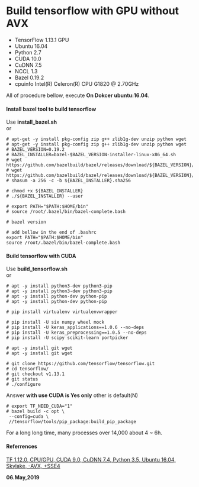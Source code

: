 # Build tensorflow with GPU without AVX  

- TensorFlow 1.13.1 GPU
- Ubuntu 16.04
- Python 2.7
- CUDA 10.0
- CuDNN 7.5
- NCCL 1.3
- Bazel 0.19.2
- cpuinfo Intel(R) Celeron(R) CPU G1820 @ 2.70GHz

All of procedure bellow, execute **On Dokcer ubuntu:16.04**.  

#### Install bazel tool to build tensorflow  
Use **install_bazel.sh**  
or  
```
# apt-get -y install pkg-config zip g++ zlib1g-dev unzip python wget
# apt-get -y install pkg-config zip g++ zlib1g-dev unzip python wget
# BAZEL_VERSION=0.19.2
# BAZEL_INSTALLER=bazel-$BAZEL_VERSION-installer-linux-x86_64.sh
# wget https://github.com/bazelbuild/bazel/releases/download/${BAZEL_VERSION}/${BAZEL_INSTALLER}
# wget https://github.com/bazelbuild/bazel/releases/download/${BAZEL_VERSION}/${BAZEL_INSTALLER}.sha256
# shasum -a 256 -c -b ${BAZEL_INSTALLER}.sha256 

# chmod +x ${BAZEL_INSTALLER}
# ./${BAZEL_INSTALLER} --user

# export PATH="$PATH:$HOME/bin"
# source /root/.bazel/bin/bazel-complete.bash

# bazel version

# add bellow in the end of .bashrc
export PATH="$PATH:$HOME/bin"
source /root/.bazel/bin/bazel-complete.bash
```

#### Build tensorflow with CUDA  
Use **build_tensorflow.sh**  
or  
```
# apt -y install python3-dev python3-pip
# apt -y install python3-dev python3-pip
# apt -y install python-dev python-pip
# apt -y install python-dev python-pip

# pip install virtualenv virtualenvwrapper

# pip install -U six numpy wheel mock
# pip install -U keras_applications==1.0.6 --no-deps
# pip install -U keras_preprocessing==1.0.5 --no-deps
# pip install -U scipy scikit-learn portpicker

# apt -y install git wget
# apt -y install git wget

# git clone https://github.com/tensorflow/tensorflow.git
# cd tensorflow/
# git checkout v1.13.1
# git status
# ./configure
```
Answer **with use CUDA is Yes only** other is default(N)  
```
# export TF_NEED_CUDA="1"
# bazel build -c opt \
 --config=cuda \
 //tensorflow/tools/pip_package:build_pip_package
```
For a long long time, many processes over 14,000 about 4 ~ 6h.  

#### Referrences  
[TF 1.12.0, CPU/GPU, CUDA 9.0, CuDNN 7.4, Python 3.5, Ubuntu 16.04, Skylake, -AVX, +SSE4](https://github.com/yaroslavvb/tensorflow-community-wheels/issues/99)  

**06.May,2019**  
